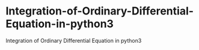 # Integration-of-Ordinary-Differential-Equation-in-python3
Integration of Ordinary Differential Equation in python3
